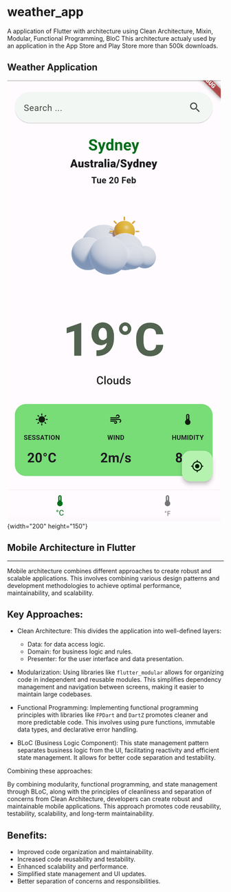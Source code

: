 # weather_app

A application of Flutter with architecture using Clean Architecture, Mixin, Modular, Functional Programming, BloC
This architecture actualy used by an application in the App Store and Play Store more than 500k downloads.

## Weather Application
![alt text](assets/app.png){width="200" height="150"}


## Mobile Architecture in Flutter
------------------------------

Mobile architecture combines different approaches to create robust and scalable applications. This involves combining various design patterns and development methodologies to achieve optimal performance, maintainability, and scalability.

## Key Approaches:

-   Clean Architecture: This divides the application into well-defined layers:

    -   Data: for data access logic.
    -   Domain: for business logic and rules.
    -   Presenter: for the user interface and data presentation.
-   Modularization: Using libraries like `flutter_modular` allows for organizing code in independent and reusable modules. This simplifies dependency management and navigation between screens, making it easier to maintain large codebases.

-   Functional Programming: Implementing functional programming principles with libraries like `FPDart` and `DartZ` promotes cleaner and more predictable code. This involves using pure functions, immutable data types, and declarative error handling.

-   BLoC (Business Logic Component): This state management pattern separates business logic from the UI, facilitating reactivity and efficient state management. It allows for better code separation and testability.

Combining these approaches:

By combining modularity, functional programming, and state management through BLoC, along with the principles of cleanliness and separation of concerns from Clean Architecture, developers can create robust and maintainable mobile applications. This approach promotes code reusability, testability, scalability, and long-term maintainability.

## Benefits:

-   Improved code organization and maintainability.
-   Increased code reusability and testability.
-   Enhanced scalability and performance.
-   Simplified state management and UI updates.
-   Better separation of concerns and responsibilities.